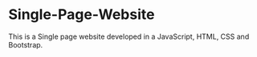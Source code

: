 # Single-Page-Website
This is a Single page website developed in a JavaScript, HTML, CSS and Bootstrap.
